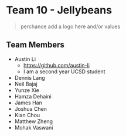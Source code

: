 # Team 10 - Jellybeans

> perchance add a logo here and/or values

## Team Members

- Austin Li
  - <https://github.com/austin-li>
  - I am a second year UCSD student
- Dennis Lang
- Neil Bajaj
- Yunze Xie
- Hamza Dehaini
- James Han
- Joshua Chen
- Kian Chou
- Matthew Zheng
- Mohak Vaswani
